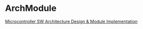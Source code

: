 # ArchModule
[Microcontroller SW Architecture Design &amp; Module Implementation](./docs/README.md)
